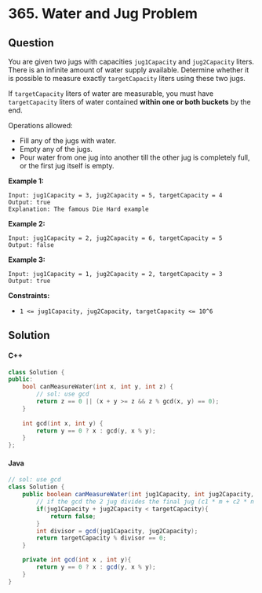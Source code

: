 # 365. Water and Jug Problem

## Question

You are given two jugs with capacities `jug1Capacity` and `jug2Capacity` liters. There is an infinite amount of water supply available. Determine whether it is possible to measure exactly `targetCapacity` liters using these two jugs.

If `targetCapacity` liters of water are measurable, you must have `targetCapacity` liters of water contained **within one or both buckets** by the end.

Operations allowed:

* Fill any of the jugs with water.
* Empty any of the jugs.
* Pour water from one jug into another till the other jug is completely full, or the first jug itself is empty.

**Example 1:**

```
Input: jug1Capacity = 3, jug2Capacity = 5, targetCapacity = 4
Output: true
Explanation: The famous Die Hard example 
```

**Example 2:**

```
Input: jug1Capacity = 2, jug2Capacity = 6, targetCapacity = 5
Output: false
```

**Example 3:**

```
Input: jug1Capacity = 1, jug2Capacity = 2, targetCapacity = 3
Output: true
```

**Constraints:**

* `1 <= jug1Capacity, jug2Capacity, targetCapacity <= 10^6`

## Solution

#### C++

```cpp
class Solution {
public:
    bool canMeasureWater(int x, int y, int z) {
        // sol: use gcd
        return z == 0 || (x + y >= z && z % gcd(x, y) == 0);
    }
    
    int gcd(int x, int y) {
        return y == 0 ? x : gcd(y, x % y);
    }
};
```

#### Java

```java
// sol: use gcd
class Solution {
    public boolean canMeasureWater(int jug1Capacity, int jug2Capacity, int targetCapacity) {
        // if the gcd the 2 jug divides the final jug (c1 * m + c2 * n = c3)
        if(jug1Capacity + jug2Capacity < targetCapacity){
            return false;
        }
        int divisor = gcd(jug1Capacity, jug2Capacity);
        return targetCapacity % divisor == 0;
    }

    private int gcd(int x , int y){
        return y == 0 ? x : gcd(y, x % y);
    }
}
```
